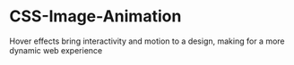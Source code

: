 # CSS-Image-Animation
Hover effects bring interactivity and motion to a design, making for a more dynamic web experience

